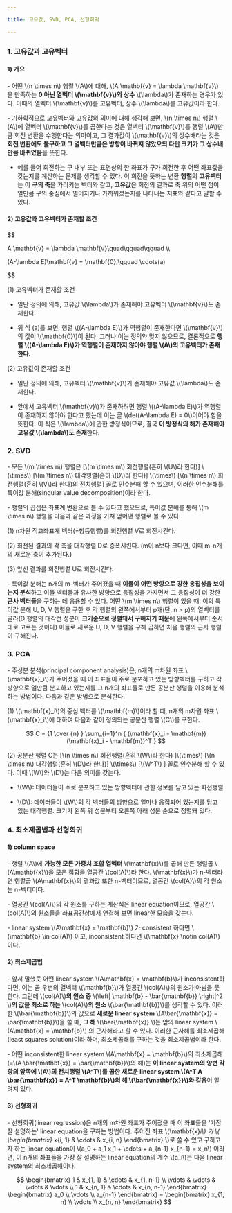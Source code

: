 ```yaml
---

title: 고유값, SVD, PCA, 선형회귀

---
```



### 1. 고유값과 고유벡터

#### 1) 개요

\- 어떤 \\(n \times n\\) 행렬 \\(A\\)에 대해, \\(A \mathbf{v} = \lambda \mathbf{v}\\) 을 만족하는 **0 아닌 열벡터 \\(\mathbf{v}\\)와 상수** \\(\lambda\\)가 존재하는 경우가 있다. 이때의 열벡터 \\(\mathbf{v}\\)를 고유벡터, 상수 \\(\lambda\\)를 고유값이라 한다.

\- 기하학적으로 고유벡터와 고유값의 의미에 대해 생각해 보면, \\(n \times n\\) 행렬 \\(A\\)에 열벡터 \\(\mathbf{v}\\)를 곱한다는 것은 열벡터 \\(\mathbf{v}\\)를 행렬 \\(A\\)만큼 회전 변환을 수행한다는 의미이고, 그 결과값이 \\(\mathbf{v}\\)의 상수배라는 것은 **회전 변환에도 불구하고 그 열벡터만큼은 방향이 바뀌지 않았으되 다만 크기가 그 상수배만큼 바뀌었음**을 뜻한다. 

- 예를 들어 회전하는 구 내부 또는 표면상의 한 좌표가 구가 회전한 후 어떤 좌표값을 갖는지를 계산하는 문제를 생각할 수 있다. 이 회전을 뜻하는 변환 **행렬**의 **고유벡터**는 이 **구의 축**을 가리키는 벡터와 같고, **고유값**은 회전의 결과로 축 위의 어떤 점이 얼만큼 구의 중심에서 멀어지거나 가까워졌는지를 나타내는 지표와 같다고 말할 수 있다.

#### 2) 고유값과 고유벡터가 존재할 조건


$$

A \mathbf{v} = \lambda \mathbf{v}\quad\qquad\qquad  \\\

(A-\lambda E)\mathbf{v} = \mathbf{0}\;\qquad \cdots(a)

$$

(1) 고유벡터가 존재할 조건

- 일단 정의에 의해, 고유값 \\(\lambda\\)가 존재해야 고유벡터 \\(\mathbf{v}\\)도 존재한다.

- 위 식 (a)를 보면, 행렬 \\((A-\lambda E)\\)가 역행렬이 존재한다면 \\(\mathbf{v}\\)의 값이 \\(\mathbf{0}\\)이 된다. 그러나 이는 정의와 맞지 않으므로, 결론적으로 **행렬 \\((A-\lambda E)\\)가 역행렬이 존재하지 않아야 행렬 \\(A\\)의 고유벡터가 존재한다.**


(2) 고유값이 존재할 조건

- 일단 정의에 의해, 고유벡터 \\(\mathbf{v}\\)가 존재해야 고유값 \\(\lambda\\)도 존재한다.

- 앞에서 고유벡터 \\(\mathbf{v}\\)가 존재하려면 행렬 \\((A-\lambda E)\\)가 역행렬이 존재하지 않아야 한다고 했는데 이는 곧 \\(det(A-\lambda E) = 0\\)이어야 함을 뜻한다. 이 식은 \\(\lambda\\)에 관한 방정식이므로, 결국 **이 방정식의 해가 존재해야 고유값 \\(\lambda\\)도 존재**한다.




### 2. SVD

\- 모든 \\(m \times n\\) 행렬은 [\\(m \times m\\) 회전행렬(흔히 \\(U\\)라 한다)] \\(\times\\) [\\(m \times n\\) 대각행렬(흔히 \\(D\\)라 한다)] \\(\times\\) [\\(n \times n\\) 회전행렬(흔히 \\(V\\)라 한다)의 전치행렬] 꼴로 인수분해 할 수 있으며, 이러한 인수분해를 특이값 분해(singular value decomposition)이라 한다.

\- 행렬의 곱셉은 좌표계 변환으로 볼 수 있다고 했으므로, 특이값 분해를 통해 \\(m \times n\\) 행렬을 다음과 같은 과정을 거쳐 얻어낸 행렬로 볼 수 있다.

(1) n차원 직교좌표계 벡터(=항등행렬)를 회전행렬 V로 회전시킨다.

(2) 회전된 결과의 각 축을 대각행렬 D로 증폭시킨다. (m이 n보다 크다면, 이때 m-n개의 새로운 축이 추가된다.)

(3) 앞선 결과를 회전행렬 U로 회전시킨다.


\- 특이값 분해는 n개의 m-벡터가 주어졌을 때 **이들이 어떤 방향으로 강한 응집성을 보이는지 분석**하고 이들 벡터들과 유사한 방향으로 응집성을 가지면서 그 응집성이 더 강한 **근사 벡터들**을 구하는 데 응용할 수 있다. 어떤 \\(m \times n\\) 행렬이 있을 때, 이의 특이값 분해 U, D, V 행렬을 구한 후 각 행렬의 왼쪽에서부터 p개(단, n > p)의 열벡터를 골라(D 행렬의 대각선 성분이 **크기순으로 정렬돼서 구해지기 때문**에 왼쪽에서부터 순서대로 고르는 것이다) 이들로 새로운 U, D, V 행렬을 구해 곱하면 처음 행렬의 근사 행렬이 구해진다. 



### 3. PCA

\- 주성분 분석(principal component analysis)은, n개의 m차원 좌표 \\(\mathbf{x}_i\\)가 주어졌을 때 이 좌표들이 주로 분포하고 있는 방향벡터를 구하고 각 방향으로 얼만큼 분포하고 있는지를 그 n개의 좌표들로 만든 공분산 행렬을 이용해 분석하는 방법이다. 다음과 같은 방법으로 분석한다.

(1) \\(\mathbf{x}_i\\)의 중심 벡터를 \\(\mathbf{m}\\)이라 할 때, n개의 m차원 좌표 \\(\mathbf{x}_i\\)에 대하여 다음과 같이 정의되는 공분산 행렬 \\(C\\)를 구한다.

$$ C = {1 \over {n} } \sum_{i=1}^n { (\mathbf{x}_i - \mathbf{m}) (\mathbf{x}_i - \mathbf{m})^T } $$


(2) 공분산 행렬 C는 [\\(n \times n\\) 회전행렬(흔히 \\(W\\)라 한다) ]\\(\times\\) [\\(n \times n\\) 대각행렬(흔히 \\(D\\)라 한다)] \\(\times\\) [\\(W^T\\) ] 꼴로 인수분해 할 수 있다. 이때 \\(W\\)와 \\(D\\)는 다음 의미를 갖는다.

- \\(W\\): 데이터들이 주로 분포하고 있는 방향벡터에 관한 정보를 담고 있는 회전행렬

- \\(D\\): 데이터들이 \\(W\\)의 각 벡터들의 방향으로 얼마나 응집되어 있는지를 담고 있는 대각행렬. 크기가 왼쪽 위 성분부터 오른쪽 아래 성분 순으로 정렬돼 있다.



### 4. 최소제곱법과 선형회귀


#### 1) column space

\- 행렬 \\(A\\)에 **가능한 모든 가중치 조합 열벡터** \\(\mathbf{x}\\)를 곱해 만든 행렬곱 \\(A\mathbf{x}\\)을 모은 집합을 열공간 \\(col(A)\\)라 한다. \\(\mathbf{x}\\)가 n-벡터라면 행렬곱 \\(A\mathbf{x}\\)의 결과값 또한 n-벡터이므로, 열공간 \\(col(A)\\)의 각 원소는 n-벡터이다.

\- 열공간 \\(col(A)\\)의 각 원소를 구하는 계산식은 linear equation이므로, 열공간 \\(col(A)\\)의 원소들을 좌표공간상에서 연결해 보면 linear한 모습을 갖는다. 

\- linear system \\(A\mathbf{x} = \mathbf{b}\\) 가 consistent 하다면 \\(\mathbf{b} \in col(A)\\) 이고, inconsistent 하다면 \\(\mathbf{x} \notin col(A)\\) 이다. 


#### 2) 최소제곱법

\- 앞서 말했듯 어떤 linear system \\(A\mathbf{x} = \mathbf{b}\\)가 inconsistent하다면, 이는 곧 우변의 열벡터 \\(\mathbf{b}\\)가 열공간 \\(col(A)\\)의 원소가 아님을 뜻한다. 그런데 \\(col(A)\\)**의 원소 중** \\(\left\| \mathbf{b} - \bar{\mathbf{b}} \right\|^2 \\)**의 값을 최소로 하는** \\(col(A)\\)**의 원소** \\(\bar{\mathbf{b}}\\)를 생각할 수 있다. 이러한 \\(\bar{\mathbf{b}}\\)의 값으로 **새로운 linear system** \\(A\bar{\mathbf{x}} = \bar{\mathbf{b}}\\)을 쓸 때, **그 해** \\(\bar{\mathbf{x}} \\)는 앞의 linear system \\(A\mathbf{x} = \mathbf{b}\\) 의 근사해라고 할 수 있다. 이러한 근사해를 최소제곱해(least squares solution)이라 하며, 최소제곱해를 구하는 것을 최소제곱법이라 한다.

\- 어떤 inconsistent한 linear system \\(A\mathbf{x} = \mathbf{b}\\)의 최소제곱해(=\\(A \bar{\mathbf{x}} = \bar{\mathbf{b}}\\)의 해)는 **이 linear system의 양변 각 항의 앞쪽에 \\(A\\)의 전치행렬 \\(A^T\\)를 곱한 새로운 linear system \\(A^T A \bar{\mathbf{x}} = A^T \mathbf{b}\\)의 해 \\(\bar{\mathbf{x}}\\)와 같음**이 알려져 있다. 


#### 3) 선형회귀

\- 선형회귀(linear regression)은 n개의 m차원 좌표가 주어졌을 때 이 좌표들을 '가장 잘 설명하는' linear equation을 구하는 방법이다. 주어진 좌표 \\(\mathbf{x}_i\\) 가 \\( \begin{bmatrix} x_{i, 1} & \cdots & x_{i, n} \end{bmatrix} \\)로 쓸 수 있고 구하고자 하는 linear equation이 \\(a_0 + a_1 x_1 + \cdots + a_{n-1} x_{n-1} = x_n\\) 이라면, 이 n개의 좌표들을 가장 잘 설명하는 linear equation의 계수 \\(a_i\\)는 다음 linear system의 최소제곱해이다.

$$ \begin{bmatrix} 1 & x_{1, 1} & \cdots & x_{1, n-1} \\
\vdots & \vdots & \vdots & \vdots \\
 1 & x_{n, 1} & \cdots & x_{n, n-1} \end{bmatrix} 
 \begin{bmatrix} a_0 \\
 \vdots \\
 a_{n-1} \end{bmatrix} =
 \begin{bmatrix} x_{1, n} \\
 \vdots \\
 x_{n, n} \end{bmatrix}
$$

